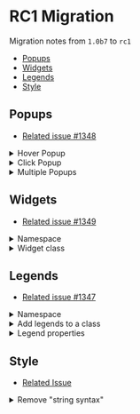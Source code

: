 # RC1 Migration

Migration notes from `1.0b7` to `rc1`

* [Popups](#Popups)
* [Widgets](#Widgets)
* [Legends](#Legends)
* [Style](#Style)

## Popups

* [Related issue #1348](https://github.com/CartoDB/cartoframes/issues/1348)

<details><summary>Hover Popup</summary>
<p>

Simple hover popup, now `hover_popup` is a Layer parameter that contains an array of `popup_element`

* From:

```python
from cartoframes.viz import Layer

Layer(
    'populated_places'
    popup={
        'hover': '$name'
    }
)
```

* To:

```python
from cartoframes.viz import Layer, popup_element

Layer(
    'populated_places',
    hover_popup=[
        popup_element('name')
    ]
)
```
</p>
</details>

<details><summary>Click Popup</summary>
<p>

Click popup with two values, now `click_popup` is also a Layer parameter that contains an array of `popup_element`

* From:

```python
from cartoframes.viz import Layer

Layer(
    'populated_places'
    popup={
        'click': ['$name', '$pop_max']
    }
)
```

* To:

```python
from cartoframes.viz import Layer, popup_element

Layer(
    'populated_places',
    click_popup=[
        popup_element('name'),
        popup_element('pop_max')
    ]
)
```
</p>
</details>

<details><summary>Multiple Popups</summary>
<p>

Multiple popups with custom titles

* From:

```python
from cartoframes.viz import Layer

Layer(
    'populated_places'
    popup={
        'click': [{
            'value': '$name',
            'title': 'Name'
        }, {
            'value': '$pop_max',
            'title': 'Pop Max'
        }],
        'hover': [{
            'value': '$name',
            'title': 'Name'
        }]
    }
)
```

* To:

```python
from cartoframes.viz import Layer, popup_element

Layer(
    'populated_places',
    click_popup=[
        popup_element('name', title='Name'),
        popup_element('pop_max', title='Pop Max')
    ],
    hover_popup=[
        popup_element('name', title='Name'),
    ]
)
```
</p>
</details>

## Widgets

* [Related issue #1349](https://github.com/CartoDB/cartoframes/issues/1349)

<details><summary>Namespace</summary>
<p>

* From:

```python
from cartoframes.viz.widgets import formula_widget
```

* To:

```python
from cartoframes.viz import formula_widget
```

</p>
</details>

<details><summary>Widget class</summary>
<p>

* Don't create widgets through the `Widget` class anymore, extend the built-in widgets

</p>
</details>

## Legends

* [Related issue #1347](https://github.com/CartoDB/cartoframes/issues/1347)

<details><summary>Namespace</summary>
<p>

* From:

```python
from cartoframes.viz import Legend
```

* To:

```python
from cartoframes.viz import color_bins_legend
```

</p>
</details>

<details><summary>Add legends to a class</summary>
<p>

* Don't create widgets through the `Legend` class anymore, extend the built-in legends
* `legend` parameter in Layer now is `legends` (plural)


* From:

```python
from cartoframes.viz import Map, Layer, Legend
Map(
  Layer(
    'table_name',
    style='...',
    legend=Legend('color-bins', title='Legend Title')
  )
)
```

* To:


```python
from cartoframes.viz import Map, Layer, color_bins_legend
Map(
  Layer(
    'table_name',
    style='...',
    legends=color_bins_legend(title='Legend Title')
  )
)
```

```python
from cartoframes.viz import Map, Layer, color_bins_legend, color_continuous_legend
Map(
  Layer(
    'table_name',
    style='...'
    legends=[
      color_bins_legend(title='Legend Title 1'),
      color_continuous_legend(title='Legend Title 2')
    ]
  )
)
```
</p>
</details>

<details><summary>Legend properties</summary>
<p>

Available properties for legends are changed to:

* "color" -> "color"
* "strokeColor" -> "stroke-color"
* "width" -> "size"
* "strokeWidth" -> "stroke-width"

* From:

```python
from cartoframes.viz import Map, Layer, Legend
Map(
  Layer(
    'table_name',
    style='...',
    legend=Legend('color-category', title='Legend Title', prop='strokeColor')
  )
)
```

* To:

```python
from cartoframes.viz import color_category_legend
Map(
  Layer(
    'table_name',
    style='...',
    legends=color_category_legend('color-bins', title='Legend Title', prop='stroke-color')
  )
)
```
</p>
</details>

## Style

* [Related Issue](https://github.com/CartoDB/cartoframes/issues/1345)

<details><summary>Remove "string syntax"</summary>
<p>

Replace CARTO VL style syntax by using style helpers.

* From:

```python
from cartoframes.viz import Map, Layer, Style

Map(
  Layer(
    'table_name',
    style='color: blue strokeColor: white'
  )
)
```

* To:

```python
from cartoframes.viz import Map, Layer, basic_style

Map(
  Layer(
    'table_name',
    style=basic_style(color='blue', stroke_color='white')
  )
)
```
</p>
</details>
